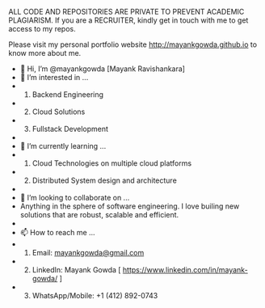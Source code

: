 ALL CODE AND REPOSITORIES ARE PRIVATE TO PREVENT ACADEMIC PLAGIARISM.
If you are a RECRUITER, kindly get in touch with me to get access to my repos. 

Please visit my personal portfolio website http://mayankgowda.github.io to know more about me.

- 👋 Hi, I’m @mayankgowda [Mayank Ravishankara]
- 👀 I’m interested in ...
-   1. Backend Engineering
-   2. Cloud Solutions
-   3. Fullstack Development
-   
- 🌱 I’m currently learning ...
-   1. Cloud Technologies on multiple cloud platforms
-   2. Distributed System design and architecture
-   
- 💞️ I’m looking to collaborate on ...
-   Anything in the sphere of software engineering. I love builing new solutions that are robust, scalable and efficient.
-   
- 📫 How to reach me ...
-   1. Email: mayankgowda@gmail.com
-   2. LinkedIn: Mayank Gowda [ https://www.linkedin.com/in/mayank-gowda/ ]
-   3. WhatsApp/Mobile: +1 (412) 892-0743

<!---
mayankgowda/mayankgowda is a ✨ special ✨ repository because its `README.md` (this file) appears on your GitHub profile.
You can click the Preview link to take a look at your changes.
--->
